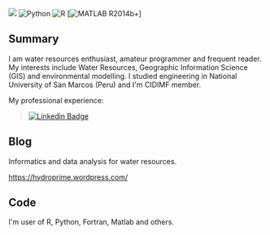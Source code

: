 ![](http://estruyf-github.azurewebsites.net/api/VisitorHit?user=estruyf&repo=github-visitors-badge&countColorcountColor&countColor=navy)
<img alt="Python" src="https://img.shields.io/badge/python%20-%2314354C.svg?&style=for-the-badge&logo=python&logoColor=white"/>
<img alt="R" src="https://img.shields.io/badge/r-%23276DC3.svg?&style=for-the-badge&logo=r&logoColor=white"/>
[![MATLAB R2014b+](https://img.shields.io/badge/MATLAB-2014b%2B-blue.svg)]

## Summary

I am water resources enthusiast, amateur programmer and frequent reader. My interests include Water Resources, Geographic Information Science (GIS) and environmental modelling. I studied engineering in National University of San Marcos (Peru) and I'm CIDIMF member.

My professional experience:
> [![Linkedin Badge](https://img.shields.io/badge/-LinkedIn-blue?style=flat-square&logo=Linkedin&logoColor=white&link=https://www.linkedin.com/in/geomar-paul-perales-apaico/)](https://www.linkedin.com/in/geomar-paul-perales-apaico/)

## Blog

Informatics and data analysis for water resources.

https://hydroprime.wordpress.com/

## Code

I'm user of R, Python, Fortran, Matlab and others.
